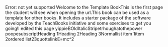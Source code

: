 Error: not yet supported Welcome to the Template BookThis is the first page the student will see when opening the url.This book can be used as a template for other books. It includes a starter package of the software developed by the TeachBooks initiative and some exercises to get you going!I edited this page yippieBOldItalicStripetrhoughatothepower poopesubscriptHeading 1Heading 2Heading 3Normallist item 1item 2ordered list23quottelinkE=mc^2